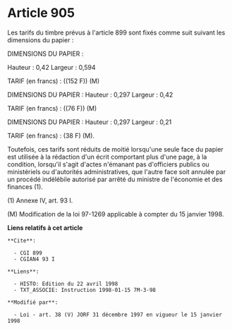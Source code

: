 # Article 905

Les tarifs du timbre prévus à l'article 899 sont fixés comme suit suivant les dimensions du papier :

DIMENSIONS DU PAPIER :

Hauteur : 0,42 Largeur : 0,594

TARIF (en francs) : ((152 F)) (M)

DIMENSIONS DU PAPIER : Hauteur : 0,297 Largeur : 0,42

TARIF (en francs) : ((76 F)) (M)

DIMENSIONS DU PAPIER : Hauteur : 0,297 Largeur : 0,21

TARIF (en francs) : (38 F) (M).

Toutefois, ces tarifs sont réduits de moitié lorsqu'une seule face du papier est utilisée à la rédaction d'un écrit
comportant plus d'une page, à la condition, lorsqu'il s'agit d'actes n'émanant pas d'officiers publics ou ministériels ou
d'autorités administratives, que l'autre face soit annulée par un procédé indélébile autorisé par arrêté du ministre de
l'économie et des finances (1).

(1) Annexe IV, art. 93 I.

(M) Modification de la loi 97-1269 applicable à compter du 15 janvier 1998.

**Liens relatifs à cet article**

	**Cite**:

	  - CGI 899
	  - CGIAN4 93 I

	**Liens**:

	  - HISTO: Edition du 22 avril 1998
	  - TXT_ASSOCIE: Instruction 1998-01-15 7M-3-98

	**Modifié par**:

	  - Loi - art. 38 (V) JORF 31 décembre 1997 en vigueur le 15 janvier 1998

